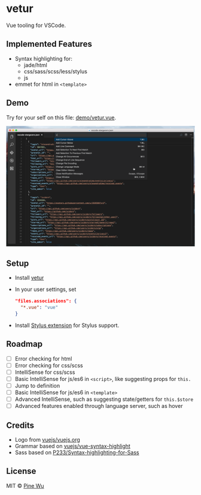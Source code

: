 # vetur

Vue tooling for VSCode.  

## Implemented Features

- Syntax highlighting for:
  - jade/html
  - css/sass/scss/less/stylus
  - js
- emmet for html in `<template>`

## Demo

Try for your self on this file: [demo/vetur.vue](https://github.com/octref/vetur/blob/master/demo/vetur.vue).

![demo](https://raw.githubusercontent.com/octref/vscode-jmespath/master/media/json-transform.gif)

## Setup

- Install [vetur](https://marketplace.visualstudio.com/items?itemName=octref.vetur)
- In your user settings, set

  ```json
  "files.associations": {
    "*.vue": "vue"
  }
  ```

- Install [Stylus extension](https://marketplace.visualstudio.com/items?itemName=sysoev.language-stylus) for Stylus support.

## Roadmap

- [ ] Error checking for html
- [ ] Error checking for css/scss
- [ ] IntelliSense for css/scss
- [ ] Basic IntelliSense for js/es6 in `<script>`, like suggesting props for `this.`
- [ ] Jump to definition
- [ ] Basic IntelliSense for js/es6 in `<template>`
- [ ] Advanced IntelliSense, such as suggesting state/getters for `this.$store` 
- [ ] Advanced features enabled through language server, such as hover

## Credits

- Logo from [vuejs/vuejs.org](https://github.com/vuejs/vuejs.org)
- Grammar based on [vuejs/vue-syntax-highlight](https://github.com/vuejs/vue-syntax-highlight)
- Sass based on [P233/Syntax-highlighting-for-Sass](https://github.com/P233/Syntax-highlighting-for-Sass)

## License

MIT © [Pine Wu](https://github.com/octref) 
